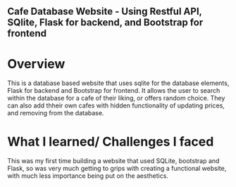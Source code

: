 ## Cafe Database Website - Using Restful API, SQlite, Flask for backend, and Bootstrap for frontend
# Overview
This is a database based website that uses sqlite for the database elements, Flask for backend and Bootstrap for frontend. It allows the user to search within the database for a cafe of their liking, or offers random choice. They can also add thheir own cafes with hidden functionality of updating prices, and removing from the database.
# What I learned/ Challenges  I faced
This was my first time building a website that used SQLite, bootstrap and Flask, so was very much getting to grips with creating a functional website, with much less importance being put on the aesthetics.
